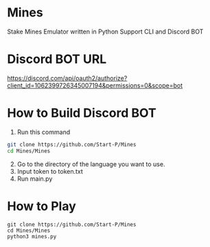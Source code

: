# Mines
Stake Mines Emulator written in Python
Support CLI and Discord BOT

# Discord BOT URL
https://discord.com/api/oauth2/authorize?client_id=1062399726345007194&permissions=0&scope=bot

# How to Build Discord BOT
1. Run this command
```bash
git clone https://github.com/Start-P/Mines
cd Mines/Mines
```
2. Go to the directory of the language you want to use.
3. Input token to token.txt
4. Run main.py

# How to Play
```
git clone https://github.com/Start-P/Mines
cd Mines/Mines
python3 mines.py
```
